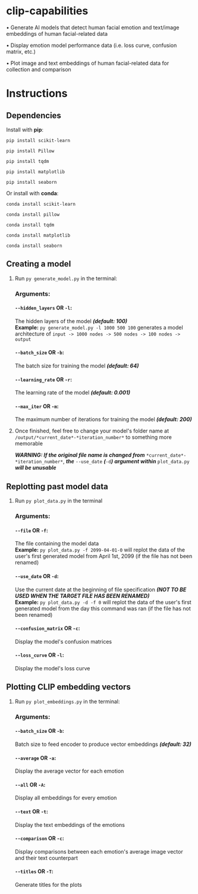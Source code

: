 
# clip-capabilities

•	Generate AI models that detect human facial emotion and text/image embeddings of human facial-related data

•	Display emotion model performance data (i.e. loss curve, confusion matrix, etc.)

•	Plot image and text embeddings of human facial-related data for collection and comparison

  

# Instructions
## Dependencies

Install with **pip**:
	
	pip install scikit-learn
	
	pip install Pillow
	
	pip install tqdm
	
	pip install matplotlib
	
	pip install seaborn

Or install with **conda**:

	conda install scikit-learn
	
	conda install pillow
	
	conda install tqdm
	
	conda install matplotlib
	
	conda install seaborn

## Creating a model

1. Run `py generate_model.py` in the terminal:

	### Arguments:
	
	#### `--hidden_layers` **OR** `-l`:
	The hidden layers of the model ***(default: 100)***\
	**Example:** `py generate_model.py -l 1000 500 100` generates a model architecture of `input -> 1000 nodes -> 500 nodes -> 100 nodes -> output`
	
	#### `--batch_size` **OR** `-b`:
	The batch size for training the model ***(default: 64)***

	#### `--learning_rate` **OR** `-r`:
	The learning rate of the model ***(default: 0.001)***

	#### `--max_iter` **OR** `-m`:
	The maximum number of iterations for training the model ***(default: 200)***

3. Once finished, feel free to change your model's folder name at `/output/*current_date*-*iteration_number*` to something more memorable
   
   ***WARNING: If the original file name is changed from*** `*current_date*-*iteration_number*`, ***the*** `--use_date` ***(***`-d`***)*** ***argument within*** `plot_data.py` ***will be unusable***

## Replotting past model data

1. Run `py plot_data.py` in the terminal

	### Arguments:
	#### `--file` **OR** `-f`:
 	The file containing the model data\
	**Example:** `py plot_data.py -f 2099-04-01-0` will replot the data of the user's first generated model from April 1st, 2099 (if the file has not been renamed)

	#### `--use_date` **OR** `-d`:
	Use the current date at the beginning of file specification ***(NOT TO BE USED WHEN THE TARGET FILE HAS BEEN RENAMED)***\
	**Example:** `py plot_data.py -d -f 0` will replot the data of the user's first generated model from the day this command was ran (if the file has not been renamed)
	
	#### `--confusion_matrix` **OR**  `-c`:
	Display the model's confusion matrices
	
	#### `--loss_curve` **OR** `-l`:
 	Display the model's loss curve

## Plotting CLIP embedding vectors

1. Run `py plot_embeddings.py` in the terminal:

   	### Arguments:
	#### `--batch_size` **OR** `-b`:
	Batch size to feed encoder to produce vector embeddings ***(default: 32)***
	
	#### `--average` **OR** `-a`:
	Display the average vector for each emotion
	
	#### `--all` **OR** `-A`:
	Display all embeddings for every emotion

	#### `--text` **OR** `-t`:
	Display the text embeddings of the emotions

	#### `--comparison` **OR** `-c`:
	Display comparisons between each emotion's average image vector and their text counterpart

	#### `--titles` **OR** `-T`:
	Generate titles for the plots

